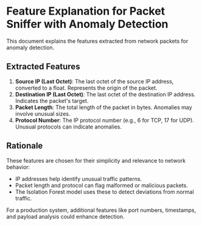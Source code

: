 # Feature Explanation for Packet Sniffer with Anomaly Detection

This document explains the features extracted from network packets for anomaly detection.

## Extracted Features
1. **Source IP (Last Octet)**: The last octet of the source IP address, converted to a float. Represents the origin of the packet.
2. **Destination IP (Last Octet)**: The last octet of the destination IP address. Indicates the packet's target.
3. **Packet Length**: The total length of the packet in bytes. Anomalies may involve unusual sizes.
4. **Protocol Number**: The IP protocol number (e.g., 6 for TCP, 17 for UDP). Unusual protocols can indicate anomalies.

## Rationale
These features are chosen for their simplicity and relevance to network behavior:
- IP addresses help identify unusual traffic patterns.
- Packet length and protocol can flag malformed or malicious packets.
- The Isolation Forest model uses these to detect deviations from normal traffic.

For a production system, additional features like port numbers, timestamps, and payload analysis could enhance detection.
